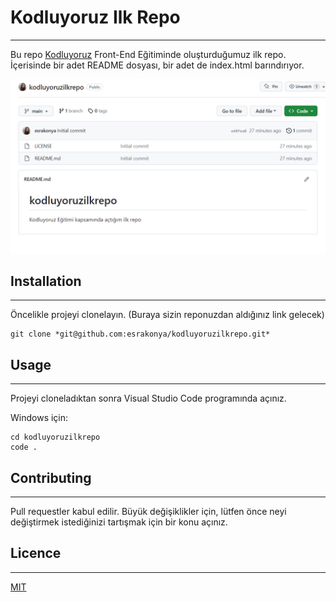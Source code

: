 # Kodluyoruz Ilk Repo
-------------------------------------------------------------------------------------------------
Bu repo [Kodluyoruz](https://www.kodluyoruz.com) Front-End Eğitiminde oluşturduğumuz ilk repo. İçerisinde bir adet README dosyası, bir adet de index.html barındırıyor.

![](image.png)

## Installation
-------------------------------------------------------------------------------------------------

Öncelikle projeyi clonelayın. (Buraya sizin reponuzdan aldığınız link gelecek)
```
git clone *git@github.com:esrakonya/kodluyoruzilkrepo.git*
```

## Usage
-------------------------------------------------------------------------------------------------

Projeyi cloneladıktan sonra Visual Studio Code programında açınız.

Windows için:
```
cd kodluyoruzilkrepo
code .
```

## Contributing
-------------------------------------------------------------------------------------------------

Pull requestler kabul edilir. Büyük değişiklikler için, lütfen önce neyi değiştirmek istediğinizi tartışmak için bir konu açınız.

## Licence
-------------------------------------------------------------------------------------------------

[MIT](https://choosealicense.com/licenses/mit/)
